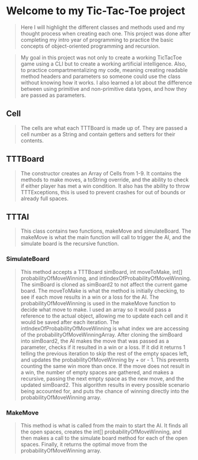 # Welcome to my Tic-Tac-Toe project

>Here I will highlight the different classes and methods used and my thought process when creating each one. This project was done after completing my intro year of programming to practice the basic concepts of object-oriented programming and recursion.

>My goal in this project was not only to create a working TicTacToe game using a CLI but to create a working artificial intelligence. Also, to practice compartmentalizing my code, meaning creating readable method headers and parameters so someone could use the class without knowing how it works. I also learned a lot about the difference between using primitive and non-primitive data types, and how they are passed as parameters.

## Cell
>The cells are what each TTTBoard is made up of. They are passed a cell number as a String and contain getters and setters for their contents.

## TTTBoard
> The constructor creates an Array of Cells from 1-9. It contains the methods to make moves, a toString override, and the ability to check if either player has met a win condition. It also has the ability to throw TTTExceptions, this is used to prevent crashes for out of bounds or already full spaces. 

## TTTAI
>This class contains two functions, makeMove and simulateBoard. The makeMove is what the main function will call to trigger the AI, and the simulate board is the recursive function.
### SimulateBoard
>This method accepts a TTTBoard simBoard, int moveToMake, int[] probabilityOfMoveWinning, and intIndexOfProbabilityOfMoveWinning. The simBoard is cloned as simBoard2 to not affect the current game board. The moveToMake is what the method is initially checking, to see if each move results in a win or a loss for the AI. The probabilityOfMoveWinning is used in the makeMove function to decide what move to make. I used an array so it would pass a reference to the actual object, allowing me to update each cell and it would be saved after each iteration. The intIndexOfProbabilityOfMoveWinning is what index we are accessing of the probabilityOfMoveWinningArray. After cloning the simBoard into simBoard2, the AI makes the move that was passed as a parameter, checks if it resulted in a win or a loss. If it did it returns 1 telling the previous iteration to skip the rest of the empty spaces left, and updates the probabilityOfMoveWinning by + or - 1. This prevents counting the same win more than once. If the move does not result in a win, the number of empty spaces are gathered, and makes a recursive, passing the next empty space as the new move, and the updated simBoard2. This algorithm results in every possible scenario being accounted for, and puts the chance of winning directly into the probabilityOfMoveWinning array. 
### MakeMove
>This method is what is called from the main to start the AI. It finds all the open spaces, creates the int[] probabilityOfMoveWinning, and then makes a call to the simulate board method for each of the open spaces. Finally, it returns the optimal move from the probabilityOfMoveWinning array. 

